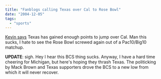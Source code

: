```yaml
---
title: "Fanblogs calling Texas over Cal to Rose Bowl"
date: "2004-12-05"
tags: 
  - "sports"
---
```


[Kevin says](http://www.fanblogs.com/ncaa/archives/002189.php) Texas has gained enough points to jump over Cal. Man this sucks, I hate to see the Rose Bowl screwed again out of a Pac10/Big10 matchup.

**UPDATE**: sigh. Hey I hear this BCS thing sucks. Anyway, I have a hard time cheering for Michigan, but here's hoping they thrash Texas. The politicking by Mack Brown and Texas supporters drove the BCS to a new low from which it will never recover.
